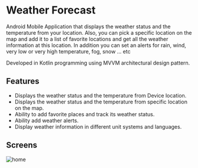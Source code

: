 # Weather Forecast

Android Mobile Application that displays the weather status and the temperature
from your location. Also, you can pick a specific location on the map 
and add it to a list of favorite locations and
get all the weather information at this location. In addition you can set an alerts for
rain, wind, very low or very high temperature, fog, snow … etc

Developed in Kotlin programming using MVVM architectural design pattern.
## Features

- Displays the weather status and the temperature from Device location.
- Displays the weather status and the temperature from specific location on the map.
- Ability to add favorite places and track its weather status.
- Ability add weather alerts.
- Display weather information in different unit systems and languages.

## Screens

![home](https://user-images.githubusercontent.com/66799646/166154244-54be1827-7f75-4038-96c7-35d578eac778.jpeg)
